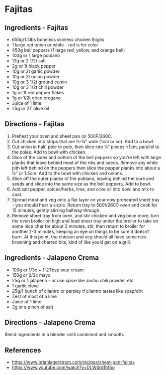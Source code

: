 # Fajitas

## Ingredients - Fajitas

 - 650g/1.5lbs boneless skinless chicken thighs 
 - 1 large red onion or white - red is for color
 - 450g bell peppers (1 large red, yellow, and orange bell) 
 - 100g or 1 large poblano 
 - 12g or 2 1/2t salt 
 - 2g or 1t black pepper 
 - 10g or 2t garlic powder 
 - 10g or 3t onion powder 
 - 10g or 3 1/2t ground cumin 
 - 10g or 3 1/2t chili powder 
 - 1g or 1t red pepper flakes 
 - 1g or 1/2t dried oregano 
 - Juice of 1 lime 
 - 25g or 2T olive oil

## Directions - Fajitas

 1. Preheat your oven and sheet pan on 500F/260C. 
 1. Cut chicken into strips that are ½-¼” wide (1cm or so). Add to a bowl. 
 1. Cut onion in half, pole to pole, then slice into ¼” pieces <1cm, parallel to the poles. Add to bowl with chicken. 
 1. Slice of the sides and bottom of the bell peppers so you’re left with large planks that leave behind most of the ribs and seeds.  Remove any white pith left behind on the peppers then slice the pepper planks into about a ½” or 1.5cm. Add to the bowl with chicken and onions. 
 1. Slice off the outer planks of the poblano, leaving behind the core and seeds and slice into the same size as the bell peppers. Add to bowl. 
 1. Add salt pepper, spices/herbs, lime, and olive oil into bowl and mix to coat. 
 1. Spread meat and veg onto a flat layer on your now preheated sheet tray - you should hear a sizzle. Return tray to 500f/260C oven and cook for 15 minutes, gently stirring halfway through. 
 1. Remove sheet tray from oven, and stir chicken and veg once more, turn the oven broiler on high and load sheet tray under the broiler to take on some nice char for about 3 minutes, stir, then return to broiler for another 2-3 minutes, keeping an eye on things to be sure it doesn’t burn. At this point, the chicken and veg should all have some nice browning and charred bits, kind of like you’d get on a grill. 

## Ingredients - Jalapeno Crema

 - 100g or 1/3c + 1-2Tbsp sour cream 
 - 150g or 2/3c mayo 
 - 25g or 1 jalapeno - or use spice like ancho chili powder, etc
 - 1 garlic clove 
 - 25g/1 bunch of cilantro or parsley if cilantro tastes like soap/dirt
 - Zest of most of a lime 
 - Juice of 1 lime 
 - 3g or a pinch of salt

## Directions - Jalapeno Crema

Blend ingredients in a blender until combined and smooth. 

## References

- https://www.brianlagerstrom.com/recipes/sheet-pan-fajitas
- https://www.youtube.com/watch?v=DLW4rd1hfbo
